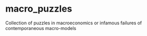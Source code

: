 # macro_puzzles
Collection of puzzles in macroeconomics or infamous failures of contemporaneous macro-models
